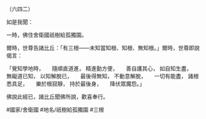 （六四二）

如是我聞：

一時，佛住舍衛國祇樹給孤獨園。

爾時，世尊告諸比丘：「有三根——未知當知根、知根、無知根。」爾時，世尊即說偈言：

「覺知學地時，　　隨順直道進，
精進勤方便，　　善自護其心，
如自知生盡，　　無礙道已知，
以知解脫已，　　最後得無知，
不動意解脫，　　一切有能盡，
諸根悉具足，　　樂於根寂靜，
持於最後身，　　降伏眾魔怨。」

佛說此經已，諸比丘聞佛所說，歡喜奉行。

#國家/舍衛國
#地名/祇樹給孤獨園
#三根
